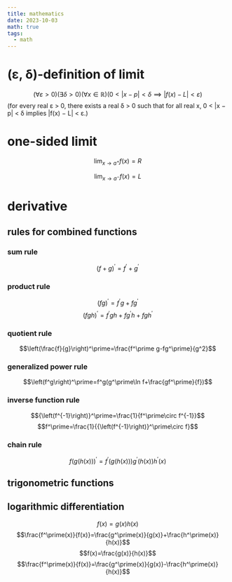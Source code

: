 ```yaml
---
title: mathematics
date: 2023-10-03
math: true
tags:
  - math
---
```

# (ε, δ)-definition of limit

$$(\forall\varepsilon>0)(\exists \delta > 0)(\forall x \in \mathbb{R})(0<|x-p|<\delta \implies |f(x)-L|<\varepsilon)$$
(for every real ε > 0, there exists a real δ > 0 such that for all real x, 0 < |x − p| < δ implies |f(x) − L| < ε.)

# one-sided limit
$$\lim_{x\to a^+}f(x)=R$$

$$\lim_{x\to a^-}f(x)=L$$
# derivative
## rules for combined functions
### sum rule
$$(f+g)^\prime=f^\prime+g^\prime$$
### product rule
$$(fg)^\prime=f^\prime g+fg^\prime$$
$$(fgh)^\prime=f^\prime gh+fg^\prime h+fgh^\prime$$
### quotient rule
$$\left(\frac{f}{g}\right)^\prime=\frac{f^\prime g-fg^\prime}{g^2}$$
### generalized power rule
$$\left(f^g\right)^\prime=f^g(g^\prime\ln f+\frac{gf^\prime}{f})$$
### inverse function rule
$${\left(f^{-1}\right)}^\prime=\frac{1}{f^\prime\circ f^{-1}}$$
$$f^\prime=\frac{1}{{\left(f^{-1}\right)}^\prime\circ f}$$
### chain rule
$$f(g(h(x)))^\prime=f^\prime(g(h(x)))g^\prime(h(x))h^\prime(x)$$
## trigonometric functions
## logarithmic differentiation
$$f(x)=g(x)h(x)$$
$$\frac{f^\prime(x)}{f(x)}=\frac{g^\prime(x)}{g(x)}+\frac{h^\prime(x)}{h(x)}$$
$$f(x)=\frac{g(x)}{h(x)}$$
$$\frac{f^\prime(x)}{f(x)}=\frac{g^\prime(x)}{g(x)}-\frac{h^\prime(x)}{h(x)}$$